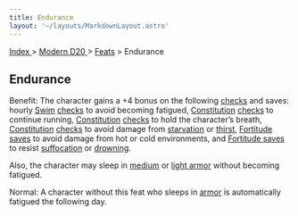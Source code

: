 ```yaml
---
title: Endurance
layout: '~/layouts/MarkdownLayout.astro'
---
```


[ Index ](/) > [ Modern D20 ](/modern.d20.srd) > [Feats](/modern.d20.srd/feats) > Endurance

## Endurance

Benefit: The character gains a +4 bonus on the following
[checks](/modern.d20.srd/skills/skill.basics) and saves: hourly
[Swim](/modern.d20.srd/skills/swim)
[checks](/modern.d20.srd/skills/skill.basics) to avoid becoming
fatigued, [Constitution](/modern.d20.srd/basics/ability.scores)
[checks](/modern.d20.srd/skills/skill.basics) to continue running,
[Constitution](/modern.d20.srd/basics/ability.scores)
[checks](/modern.d20.srd/skills/skill.basics) to hold the character’s breath,
[Constitution](/modern.d20.srd/basics/ability.scores)
[checks](/modern.d20.srd/skills/skill.basics) to avoid damage from
[starvation](/modern.d20.srd/environment.hazards/starvation.thirst) or
[thirst](/modern.d20.srd/environment.hazards/starvation.thirst), [Fortitude saves](/modern.d20.srd/basics/saving.throws) to avoid damage from hot or cold
environments, and [Fortitude saves](/modern.d20.srd/basics/saving.throws) to
resist [suffocation](/modern.d20.srd/environment.hazards/suffocation.drowning)
or [drowning](/modern.d20.srd/environment.hazards/suffocation.drowning).

Also, the character may sleep in
[medium](/modern.d20.srd/equipment/armor.medium) or [light armor](/modern.d20.srd/equipment/armor.light) without becoming fatigued.

Normal: A character without this feat who sleeps in
[armor](/modern.d20.srd/equipment/armor.general) is automatically fatigued the
following day.


